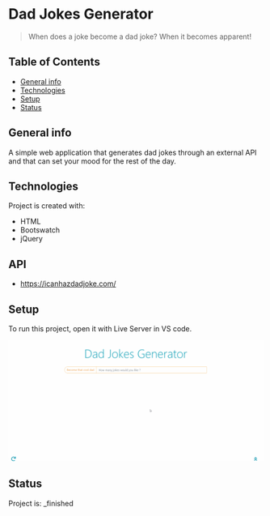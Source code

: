# Dad Jokes Generator
> When does a joke become a dad joke? When it becomes apparent!

## Table of Contents
* [General info](#general-info)
* [Technologies](#technologies)
* [Setup](#setup)
* [Status](#status)

## General info
A simple web application that generates dad jokes through an external API and that can set your mood for the rest of the day.
	
## Technologies
Project is created with:
* HTML
* Bootswatch
* jQuery

## API
* https://icanhazdadjoke.com/
	
## Setup
To run this project, open it with Live Server in VS code.

![demo](/DadJokes/demo/DadJokes.gif)

## Status
Project is:  _finished

